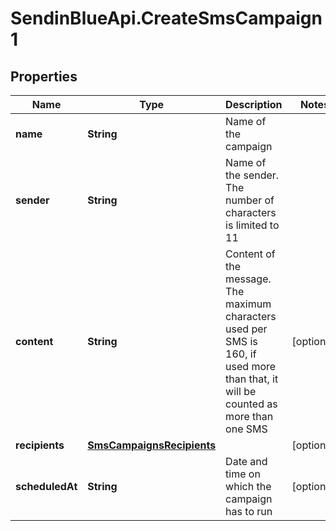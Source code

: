 # SendinBlueApi.CreateSmsCampaign1

## Properties
Name | Type | Description | Notes
------------ | ------------- | ------------- | -------------
**name** | **String** | Name of the campaign | 
**sender** | **String** | Name of the sender. The number of characters is limited to 11 | 
**content** | **String** | Content of the message. The maximum characters used per SMS is 160, if used more than that, it will be counted as more than one SMS | [optional] 
**recipients** | [**SmsCampaignsRecipients**](SmsCampaignsRecipients.md) |  | [optional] 
**scheduledAt** | **String** | Date and time on which the campaign has to run | [optional] 


